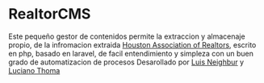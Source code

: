 RealtorCMS
==========
Este pequeño gestor de contenidos permite la extraccion y almacenaje propio, 
de la infromacion extraida [Houston Association of Realtors](http://www.har.com), escrito en php, 
basado en laravel, de facil entendimiento y simpleza con un buen grado de automatizacion de procesos
Desarollado por [Luis Neighbur](https://github.com/LuisNeighbur/,) y [Luciano Thoma](https://github.com/luchothoma)

